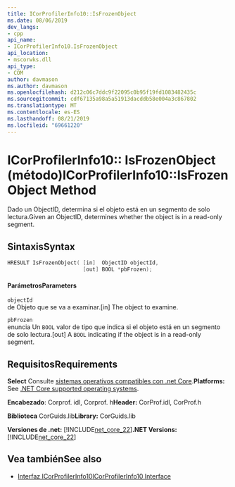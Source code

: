 ```yaml
---
title: ICorProfilerInfo10::IsFrozenObject
ms.date: 08/06/2019
dev_langs:
- cpp
api_name:
- ICorProfilerInfo10.IsFrozenObject
api_location:
- mscorwks.dll
api_type:
- COM
author: davmason
ms.author: davmason
ms.openlocfilehash: d212c06c7ddc9f22095c0b95f19fd1083482435c
ms.sourcegitcommit: cdf67135a98a5a51913dacddb58e004a3c867802
ms.translationtype: MT
ms.contentlocale: es-ES
ms.lasthandoff: 08/21/2019
ms.locfileid: "69661220"
---
```

# <a name="icorprofilerinfo10isfrozenobject-method"></a><span data-ttu-id="087dc-102">ICorProfilerInfo10:: IsFrozenObject (método)</span><span class="sxs-lookup"><span data-stu-id="087dc-102">ICorProfilerInfo10::IsFrozenObject Method</span></span>

<span data-ttu-id="087dc-103">Dado un ObjectID, determina si el objeto está en un segmento de solo lectura.</span><span class="sxs-lookup"><span data-stu-id="087dc-103">Given an ObjectID, determines whether the object is in a read-only segment.</span></span>

## <a name="syntax"></a><span data-ttu-id="087dc-104">Sintaxis</span><span class="sxs-lookup"><span data-stu-id="087dc-104">Syntax</span></span>

```cpp
HRESULT IsFrozenObject( [in]  ObjectID objectId,
                        [out] BOOL *pbFrozen);
```

#### <a name="parameters"></a><span data-ttu-id="087dc-105">Parámetros</span><span class="sxs-lookup"><span data-stu-id="087dc-105">Parameters</span></span>

`objectId` \
<span data-ttu-id="087dc-106">de Objeto que se va a examinar.</span><span class="sxs-lookup"><span data-stu-id="087dc-106">[in] The object to examine.</span></span>

`pbFrozen` \
<span data-ttu-id="087dc-107">enuncia Un `BOOL` valor de tipo que indica si el objeto está en un segmento de solo lectura.</span><span class="sxs-lookup"><span data-stu-id="087dc-107">[out] A `BOOL` indicating if the object is in a read-only segment.</span></span>

## <a name="requirements"></a><span data-ttu-id="087dc-108">Requisitos</span><span class="sxs-lookup"><span data-stu-id="087dc-108">Requirements</span></span>

<span data-ttu-id="087dc-109">**Select** Consulte [sistemas operativos compatibles con .net Core](../../../core/windows-prerequisites.md#net-core-supported-operating-systems).</span><span class="sxs-lookup"><span data-stu-id="087dc-109">**Platforms:** See [.NET Core supported operating systems](../../../core/windows-prerequisites.md#net-core-supported-operating-systems).</span></span>

<span data-ttu-id="087dc-110">**Encabezado**: Corprof. idl, Corprof. h</span><span class="sxs-lookup"><span data-stu-id="087dc-110">**Header:** CorProf.idl, CorProf.h</span></span>

<span data-ttu-id="087dc-111">**Biblioteca** CorGuids.lib</span><span class="sxs-lookup"><span data-stu-id="087dc-111">**Library:** CorGuids.lib</span></span>

<span data-ttu-id="087dc-112">**Versiones de .net:** [!INCLUDE[net_core_22](../../../../includes/net-core-30-md.md)]</span><span class="sxs-lookup"><span data-stu-id="087dc-112">**.NET Versions:** [!INCLUDE[net_core_22](../../../../includes/net-core-30-md.md)]</span></span>

## <a name="see-also"></a><span data-ttu-id="087dc-113">Vea también</span><span class="sxs-lookup"><span data-stu-id="087dc-113">See also</span></span>

- [<span data-ttu-id="087dc-114">Interfaz ICorProfilerInfo10</span><span class="sxs-lookup"><span data-stu-id="087dc-114">ICorProfilerInfo10 Interface</span></span>](../../../../docs/framework/unmanaged-api/profiling/icorprofilerinfo10-interface.md)
